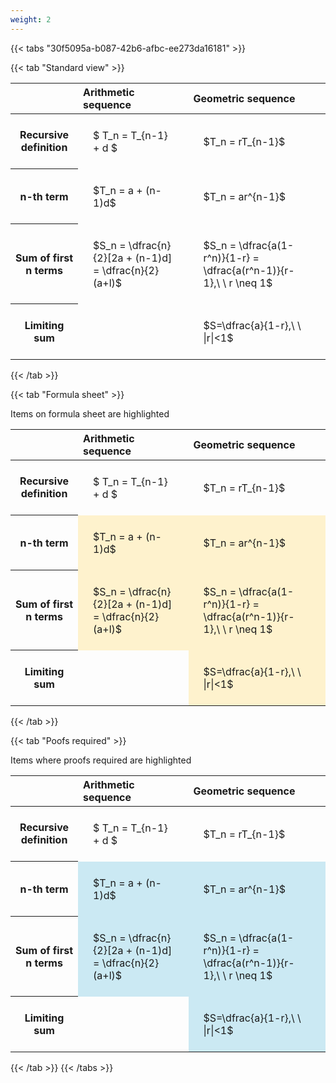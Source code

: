 ```yaml
---
weight: 2
---
```


{{< tabs "30f5095a-b087-42b6-afbc-ee273da16181" >}}

{{< tab "Standard view" >}}

<style type="text/css">
#T_3eb39 th.col_heading {
  text-align: left;
  font-size: 1em;
}
#T_3eb39 td {
  text-align: left;
  font-size: 1em;
  padding: 1.5em;
}
</style>
<table id="T_3eb39">
  <thead>
    <tr>
      <th class="blank level0" >&nbsp;</th>
      <th id="T_3eb39_level0_col0" class="col_heading level0 col0" >Arithmetic sequence</th>
      <th id="T_3eb39_level0_col1" class="col_heading level0 col1" >Geometric sequence</th>
    </tr>
  </thead>
  <tbody>
    <tr>
      <th id="T_3eb39_level0_row0" class="row_heading level0 row0" >Recursive definition</th>
      <td id="T_3eb39_row0_col0" class="data row0 col0" >$ T_n = T_{n-1} + d $</td>
      <td id="T_3eb39_row0_col1" class="data row0 col1" >$T_n = rT_{n-1}$</td>
    </tr>
    <tr>
      <th id="T_3eb39_level0_row1" class="row_heading level0 row1" >n-th term</th>
      <td id="T_3eb39_row1_col0" class="data row1 col0" >$T_n = a + (n-1)d$</td>
      <td id="T_3eb39_row1_col1" class="data row1 col1" >$T_n = ar^{n-1}$</td>
    </tr>
    <tr>
      <th id="T_3eb39_level0_row2" class="row_heading level0 row2" >Sum of first n terms</th>
      <td id="T_3eb39_row2_col0" class="data row2 col0" >$S_n = \dfrac{n}{2}[2a + (n-1)d] = \dfrac{n}{2}(a+l)$</td>
      <td id="T_3eb39_row2_col1" class="data row2 col1" >$S_n = \dfrac{a(1-r^n)}{1-r} = \dfrac{a(r^n-1)}{r-1},\ \  r \neq 1$</td>
    </tr>
    <tr>
      <th id="T_3eb39_level0_row3" class="row_heading level0 row3" >Limiting sum</th>
      <td id="T_3eb39_row3_col0" class="data row3 col0" ></td>
      <td id="T_3eb39_row3_col1" class="data row3 col1" >$S=\dfrac{a}{1-r},\ \ |r|<1$</td>
    </tr>
  </tbody>
</table>
{{< /tab >}}

{{< tab "Formula sheet" >}}

Items on formula sheet are highlighted 
<br>
<style type="text/css">
#T_0c12c th.col_heading {
  text-align: left;
  font-size: 1em;
}
#T_0c12c td {
  text-align: left;
  font-size: 1em;
  padding: 1.5em;
}
#T_0c12c_row0_col0, #T_0c12c_row0_col1, #T_0c12c_row3_col0 {
  background-color: rgba(0,0,0,0);
}
#T_0c12c_row1_col0, #T_0c12c_row1_col1, #T_0c12c_row2_col0, #T_0c12c_row2_col1, #T_0c12c_row3_col1 {
  background-color: rgba(255,194,10, 0.2);
}
</style>
<table id="T_0c12c">
  <thead>
    <tr>
      <th class="blank level0" >&nbsp;</th>
      <th id="T_0c12c_level0_col0" class="col_heading level0 col0" >Arithmetic sequence</th>
      <th id="T_0c12c_level0_col1" class="col_heading level0 col1" >Geometric sequence</th>
    </tr>
  </thead>
  <tbody>
    <tr>
      <th id="T_0c12c_level0_row0" class="row_heading level0 row0" >Recursive definition</th>
      <td id="T_0c12c_row0_col0" class="data row0 col0" >$ T_n = T_{n-1} + d $</td>
      <td id="T_0c12c_row0_col1" class="data row0 col1" >$T_n = rT_{n-1}$</td>
    </tr>
    <tr>
      <th id="T_0c12c_level0_row1" class="row_heading level0 row1" >n-th term</th>
      <td id="T_0c12c_row1_col0" class="data row1 col0" >$T_n = a + (n-1)d$</td>
      <td id="T_0c12c_row1_col1" class="data row1 col1" >$T_n = ar^{n-1}$</td>
    </tr>
    <tr>
      <th id="T_0c12c_level0_row2" class="row_heading level0 row2" >Sum of first n terms</th>
      <td id="T_0c12c_row2_col0" class="data row2 col0" >$S_n = \dfrac{n}{2}[2a + (n-1)d] = \dfrac{n}{2}(a+l)$</td>
      <td id="T_0c12c_row2_col1" class="data row2 col1" >$S_n = \dfrac{a(1-r^n)}{1-r} = \dfrac{a(r^n-1)}{r-1},\ \  r \neq 1$</td>
    </tr>
    <tr>
      <th id="T_0c12c_level0_row3" class="row_heading level0 row3" >Limiting sum</th>
      <td id="T_0c12c_row3_col0" class="data row3 col0" ></td>
      <td id="T_0c12c_row3_col1" class="data row3 col1" >$S=\dfrac{a}{1-r},\ \ |r|<1$</td>
    </tr>
  </tbody>
</table>
{{< /tab >}}

{{< tab "Poofs required" >}}

Items where proofs required are highlighted 
<br>
<style type="text/css">
#T_63c3b th.col_heading {
  text-align: left;
  font-size: 1em;
}
#T_63c3b td {
  text-align: left;
  font-size: 1em;
  padding: 1.5em;
}
#T_63c3b_row0_col0, #T_63c3b_row0_col1, #T_63c3b_row3_col0 {
  background-color: rgba(0,0,0,0);
}
#T_63c3b_row1_col0, #T_63c3b_row1_col1, #T_63c3b_row2_col0, #T_63c3b_row2_col1, #T_63c3b_row3_col1 {
  background-color: rgba(0,150,200, 0.2);
}
</style>
<table id="T_63c3b">
  <thead>
    <tr>
      <th class="blank level0" >&nbsp;</th>
      <th id="T_63c3b_level0_col0" class="col_heading level0 col0" >Arithmetic sequence</th>
      <th id="T_63c3b_level0_col1" class="col_heading level0 col1" >Geometric sequence</th>
    </tr>
  </thead>
  <tbody>
    <tr>
      <th id="T_63c3b_level0_row0" class="row_heading level0 row0" >Recursive definition</th>
      <td id="T_63c3b_row0_col0" class="data row0 col0" >$ T_n = T_{n-1} + d $</td>
      <td id="T_63c3b_row0_col1" class="data row0 col1" >$T_n = rT_{n-1}$</td>
    </tr>
    <tr>
      <th id="T_63c3b_level0_row1" class="row_heading level0 row1" >n-th term</th>
      <td id="T_63c3b_row1_col0" class="data row1 col0" >$T_n = a + (n-1)d$</td>
      <td id="T_63c3b_row1_col1" class="data row1 col1" >$T_n = ar^{n-1}$</td>
    </tr>
    <tr>
      <th id="T_63c3b_level0_row2" class="row_heading level0 row2" >Sum of first n terms</th>
      <td id="T_63c3b_row2_col0" class="data row2 col0" >$S_n = \dfrac{n}{2}[2a + (n-1)d] = \dfrac{n}{2}(a+l)$</td>
      <td id="T_63c3b_row2_col1" class="data row2 col1" >$S_n = \dfrac{a(1-r^n)}{1-r} = \dfrac{a(r^n-1)}{r-1},\ \  r \neq 1$</td>
    </tr>
    <tr>
      <th id="T_63c3b_level0_row3" class="row_heading level0 row3" >Limiting sum</th>
      <td id="T_63c3b_row3_col0" class="data row3 col0" ></td>
      <td id="T_63c3b_row3_col1" class="data row3 col1" >$S=\dfrac{a}{1-r},\ \ |r|<1$</td>
    </tr>
  </tbody>
</table>
{{< /tab >}}
{{< /tabs >}}
